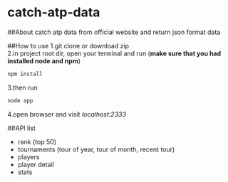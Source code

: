 # catch-atp-data

##About
catch atp data from official website and return json format data     

##How to use
1.git clone or download zip         
2.in project root dir, open your terminal and run (**make sure that you had installed node and npm**)        
```javascript
npm install
```
3.then run        
```javascript
node app
```
4.open browser and visit *localhost:2333*

##API list
- rank (top 50)
- tournaments (tour of year, tour of month, recent tour)
- players 
- player detail
- stats
